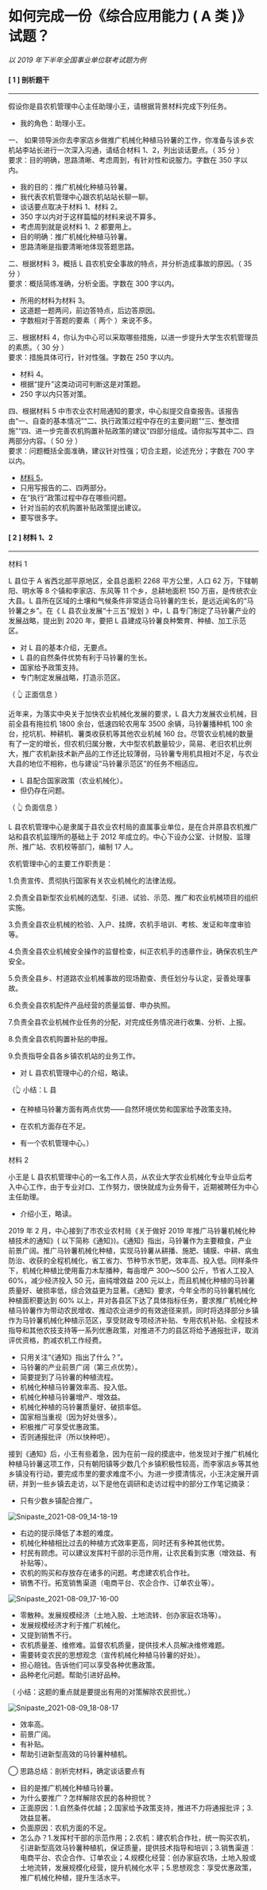 # 如何完成一份《综合应用能力 ( A 类 )》试题？

*以 2019 年下半年全国事业单位联考试题为例*



#### [ 1 ] 剖析题干

------

假设你是县农机管理中⼼主任助理⼩王，请根据背景材料完成下列任务。

- 我的角色：助理小王。



一、 如果领导派你去李家店乡做推⼴机械化种植⻢铃薯的⼯作，你准备与该乡农机站李站⻓进⾏⼀次深⼊沟通，请结合材料 1、2，列出谈话要点。（ 35 分 ） <br>
要求：⽬的明确，思路清晰、考虑周到，有针对性和说服⼒。字数在 350 字以内。

- 我的目的：推广机械化种植马铃薯。
- 我代表农机管理中心跟农机站站长聊一聊。
- 谈话要点取决于材料 1、材料 2。
-  350 字以内对于这样篇幅的材料来说不算多。
- 考虑周到就是说材料 1、2 都要用上。
- 目的明确：推广机械化种植马铃薯。
- 思路清晰是指要清晰地体现答题思路。



二、根据材料 3，概括 L 县农机安全事故的特点，并分析造成事故的原因。（ 35 分 ） <br>
要求：概括简练准确，分析全⾯。字数在 300 字以内。

- 所用的材料为材料 3。
- 这道题一题两问，前边答特点，后边答原因。
- 字数相对于答题的要素（ 两个 ）来说不多。



三、根据材料 4，你认为中⼼可以采取哪些措施，以进⼀步提升⼤学⽣农机管理员的素质。（ 30 分 ） <br>
要求：措施具体可⾏，针对性强。字数在 250 字以内。

- 材料 4。
- 根据“提升”这类动词可判断这是对策题。
- 250 字以内只答对策。



四、根据材料 5 中市农业农村局通知的要求，中⼼拟提交⾃查报告。该报告由“⼀、⾃查的基本情况”“⼆、执⾏政策过程中存在的主要问题”“三、整改措施”“四、进⼀步完善农机购置补贴政策的建议”四部分组成。请你拟写其中⼆、四两部分内容。（ 50 分 ）<br>
 要求：问题概括全⾯准确，建议针对性强；切合主题，论述充分；字数在 700 字以内。

- <u>材料 5</u>。
- 只用写报告的二、四两部分。
- 在“执行”政策过程中存在哪些问题。
- 针对当前的农机购置补贴政策提出建议。
- 要写很多字。



#### [ 2 ] 材料 1、2

------

材料 1

L 县位于 A 省⻄北部平原地区，全县总⾯积 2268 平⽅公⾥，⼈⼝ 62 万，下辖朝阳、明⽔等 8 个镇和李家店、东⻛等 11 个乡，总耕地⾯积 150 万亩，是传统农业⼤县。L 县所在区域的⼟壤和⽓候条件⾮常适合⻢铃薯的⽣⻓，是远近闻名的“⻢铃薯之乡”。在《 L 县农业发展“⼗三五”规划 》中，L 县专⻔制定了⻢铃薯产业的发展战略，提出到 2020 年，要把 L 县建成⻢铃薯良种繁育、种植、加⼯示范区。

- 对 L 县的基本介绍，无要点。
- L 县的自然条件优势有利于马铃薯的生长。
- 国家给予政策支持。
- 专门制定发展战略，打造示范区。

（ 👆 正面信息 ）

近年来，为落实中央关于加快农业机械化发展的要求，L 县⼤⼒发展农业机械，⽬前全县有拖拉机 1800 余台，低速四轮农⽤⻋ 3500 余辆，⻢铃薯播种机 100 余台，挖坑机、种耕机、薯类收获机等其他农业机械 160 台。尽管农业机械的数量有了⼀定的增⻓，但农机归属分散，⼤中型农机数量较少，简易、⽼旧农机⽐例⼤，推⼴农机新技术新产品的⼯作还⽐较薄弱，⻢铃薯专⽤机具相对不⾜，与农业⼤县的地位不相称，也与建设“⻢铃薯示范区”的任务不相适应。

- L 县配合国家政策（农业机械化）。
- 但仍存在问题。

（ 👆 负面信息 ）

L 县农机管理中⼼是⾪属于县农业农村局的直属事业单位，是在合并原县农机推⼴站和县农机监理所的基础上于 2012 年成⽴的。中⼼下设办公室、计财股、监理所、推⼴站、农机校等部⻔，编制 17 ⼈。

农机管理中⼼的主要⼯作职责是： 

1.负责宣传、贯彻执⾏国家有关农业机械化的法律法规。

2.负责全县新型农业机械的选型、引进、试验、示范、推⼴和农业机械项⽬的组织实施。 

3.负责全县农业机械的检验、⼊户、挂牌，农机⼿培训、考核、发证和年度审验等。

4.负责全县农业机械安全操作的监督检查，纠正农机⼿的违章作业，确保农机⽣产安全。

5.负责全县乡、村道路农业机械事故的现场勘查、责任划分与认定，妥善处理事故。

6.负责全县农机配件产品经营的质量监督、申办执照。

7.负责全县农业机械作业任务的分配，对完成任务情况进⾏收集、分析、上报。

8.负责全县农机购置补贴的申报。 

9.负责指导全县各乡镇农机站的业务⼯作。

- 对 L 县农机管理中心的介绍，略读。

（👆 小结：L 县

- 在种植马铃薯方面有两点优势——自然环境优势和国家给予政策支持。

- 在农机方面存在不足。
- 有一个农机管理中心。）



材料 2

⼩王是 L 县农机管理中⼼的⼀名⼯作⼈员，从农业⼤学农业机械化专业毕业后考⼊中⼼⼯作，由于专业对⼝、⼯作努⼒，很快就成为业务⻣⼲，近期被聘任为中⼼主任助理。

- 介绍小王，略读。

2019 年 2 ⽉，中⼼接到了市农业农村局《关于做好 2019 年推⼴⻢铃薯机械化种植技术的通知》( 以下简称《通知》)。《通知》指出，⻢铃薯作为主要粮⻝，产业前景⼴阔。推⼴⻢铃薯机械化种植，实现⻢铃薯从耕播、施肥、铺膜、中耕、病⾍防治、收获的全程机械化，省⼯省⼒、节种节⽔节肥，效率⾼、投⼊低。同样条件下，机械化种植⽐使⽤畜⼒⽊犁播种，每亩增产 300～500 公⽄，节省⼈⼯投⼊ 60%，减少经济投⼊ 50 元，亩纯增效益 200 元以上，⽽且机械化种植的⻢铃薯质量好、破损率低，综合效益更为显著。《通知》要求，今年全市的⻢铃薯机械化种植⾯积要达到 60% 以上，并对各县区下达了具体指标任务，要求推⼴机械化种植⻢铃薯作为带动农⺠增收、推动农业进步的有效途径来抓，同时将选择部分乡镇作为⻢铃薯机械化种植示范区，享受财政专项经济补贴、专⽤农机补贴、全程技术指导和其他农技⽀持等⼀系列优惠政策，对推进不⼒的县区将给予通报批评，取消评优资格，酌减农机⼯作经费。

- 只用关注“《通知》指出了什么？”。
- 马铃薯的产业前景广阔（第三点优势）。
- 简要提到了马铃薯的种植流程。
- 机械化种植马铃薯效率高、投入低。
- 机械化种植马铃薯增产、增效益。
- 机械化种植的马铃薯质量好、破损率低。
- 国家相当重视（因为好处很多）。
- 积极推广可享受优惠政策。
- 否则通报批评（所以快种吧）。

接到《通知》后，⼩王有些着急，因为在前⼀段的摸底中，他发现对于推⼴机械化种植⻢铃薯这项⼯作，只有朝阳镇等少数⼏个乡镇积极性较⾼，⽽李家店乡等其他乡镇没有⾏动，要完成市⾥的要求难度不⼩。为进⼀步摸清情况，⼩王决定展开调研，并到⼀些乡镇去⾛访，以下是他在调研和⾛访过程中的部分⼯作笔记摘录：

- 只有少数乡镇配合推广。

![Snipaste_2021-08-09_14-18-19](C:\Users\zs199\Desktop\Snipaste_2021-08-09_14-18-19.png)

- 右边的提示降低了本题的难度。
- 机械化种植相比过去的种植方式效率更高，同时还有多种其他优势。
- 村民有顾虑。可以建议发挥村干部的示范作用，让农民看到实惠（增效益、有补贴等）。
- 农机的购买和存放存在诸多的问题。考虑建农机合作社。
- 销售不行。拓宽销售渠道（电商平台、农企合作、订单农业等）。

![Snipaste_2021-08-09_17-16-00](C:\Users\zs199\Desktop\Snipaste_2021-08-09_17-16-00.png)

- 零散种。发展规模经济（土地入股、土地流转、创办家庭农场等）。
- 发展规模经济才利于推广机械化。
- 又提到销售不行。
- 农机质量差、维修难。监督农机质量，提供技术人员解决维修难题。
- 需要转变农民的思想观念（宣传机械化种植马铃薯的好处）。
- 担心赔钱。告诉他们可以享受各种优惠政策。
- 品种老化问题。帮助引进好品种。

（ 小结：这题的重点就是要提出有用的对策解除农民担忧。）

![Snipaste_2021-08-09_18-08-17](C:\Users\zs199\Desktop\Snipaste_2021-08-09_18-08-17.png)

- 效率高。
- 前景广阔。
- 有补贴。
- 帮助引进新型高效的马铃薯种植机。

◯ 思路总结：剖析完材料，确定谈话要点有

- 目的是推广机械化种植马铃薯。
- 为什么要推广？怎样解除农民的各种担忧？
- 正面原因：1.自然条件优越；2.国家给予政策支持，推进不力将通报批评；3.效益显著。
- 负面原因：农机方面的不足。
- 怎么办？1.发挥村干部的示范作用；2.农机：建农机合作社，统一购买农机，引进新型高效马铃薯种植机，保证质量，提供技术指导和培训；3.销售渠道：电商平台、农企合作、订单农业；4.规模化经营：创办家庭农场，土地入股或土地流转，发展规模化经营，提升机械化水平；5.思想观念：享受优惠政策，推广机械化种植，提升生活水平。
